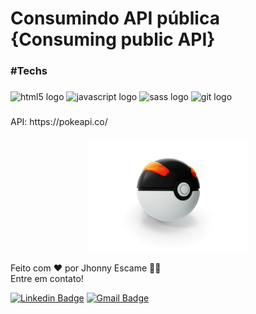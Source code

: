 <h1 align="left">Consumindo API pública {Consuming public API}</h1>

###
<h3 align="left">#Techs</h3>

###
<div align="left">
  <img src="https://cdn.jsdelivr.net/gh/devicons/devicon/icons/html5/html5-original.svg" height="40" width="52" alt="html5 logo"  />
  <img src="https://cdn.jsdelivr.net/gh/devicons/devicon/icons/javascript/javascript-original.svg" height="40" width="52" alt="javascript logo"  />
  <img src="https://cdn.jsdelivr.net/gh/devicons/devicon/icons/sass/sass-original.svg" height="40" width="52" alt="sass logo"  />
  <img src="https://cdn.jsdelivr.net/gh/devicons/devicon/icons/git/git-original.svg" height="40" width="52" alt="git logo"  />
</div>

###
<p align="left">API: https://pokeapi.co/</p>

###
<div align="center">
  <img height="177" src="https://raw.githubusercontent.com/jhonnyescame/projeto-pokemon-api/main/img/pokeball-black.png"  />
</div>

Feito com ❤️ por Jhonny Escame 👋🏽<br />
Entre em contato!

[![Linkedin Badge](https://img.shields.io/badge/-Jhonny-blue?style=flat-square&logo=Linkedin&logoColor=white&link=https://www.linkedin.com/in/jhonnyescame/)](https://www.linkedin.com/in/jhonnyescame/)
[![Gmail Badge](https://img.shields.io/badge/-jhonny.escame@gmail.com-c14438?style=flat-square&logo=Gmail&logoColor=white&link=mailto:jhonny.escame@gmail.com)](mailto:jhonny.escame@gmail.com)
